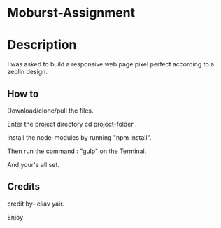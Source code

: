 # Moburst-Assignment

# Description

I was asked to build a responsive web page pixel perfect according to a zeplin design.

## How to

Download/clone/pull the files.

Enter the project directory cd project-folder  .

Install the node-modules by running "npm install".

Then run the command : "gulp" on the Terminal.

And your'e all set.




## Credits

credit by- eliav yair.

Enjoy


